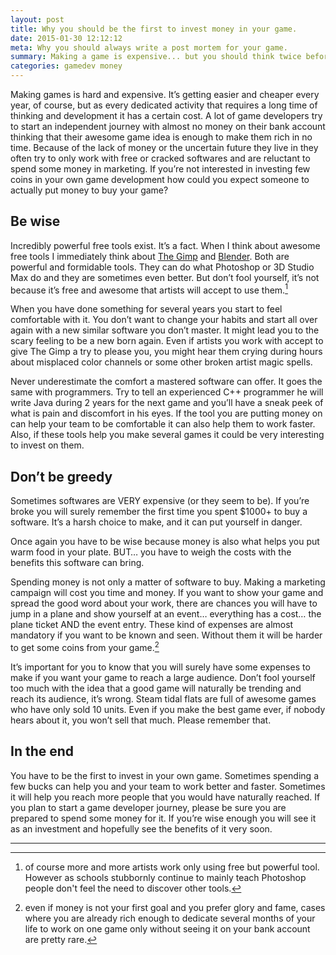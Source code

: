 ```yaml
---
layout: post
title: Why you should be the first to invest money in your game.
date: 2015-01-30 12:12:12
meta: Why you should always write a post mortem for your game.
summary: Making a game is expensive... but you should think twice before not buying a software licence because you can find another one for free.
categories: gamedev money
---
```

Making games is hard and expensive. It’s getting easier and cheaper every year, of course, but as every dedicated activity that requires a long time of thinking and development it has a certain cost. A lot of game developers try to start an independent journey with almost no money on their bank account thinking that their awesome game idea is enough to make them rich in no time. Because of the lack of money or the uncertain future they live in they often try to only work with free or cracked softwares and are reluctant to spend some money in marketing. If you’re not interested in investing few coins in your own game development how could you expect someone to actually put money to buy your game?

## Be wise

Incredibly powerful free tools exist. It’s a fact. When I think about awesome free tools I immediately think about [The Gimp](http://www.gimp.org) and [Blender](http://www.blender.org). Both are powerful and formidable tools. They can do what Photoshop or 3D Studio Max do and they are sometimes even better. But don’t fool yourself, it’s not because it’s free and awesome that artists will accept to use them.[^1] 

When you have done something for several years you start to feel comfortable with it. You don’t want to change your habits and start all over again with a new similar software you don’t master. It might lead you to the scary feeling to be a new born again. Even if artists you work with accept to give The Gimp a try to please you, you might hear them crying during hours about misplaced color channels or some other broken artist magic spells. 

Never underestimate the comfort a mastered software can offer. It goes the same with programmers. Try to tell an experienced C++ programmer he will write Java during 2 years for the next game and you’ll have a sneak peek of what is pain and discomfort in his eyes.
If the tool you are putting money on can help your team to be comfortable it can also help them to work faster. Also, if these tools help you make several games it could be very interesting to invest on them. 

## Don’t be greedy

Sometimes softwares are VERY expensive (or they seem to be). If you’re broke you will surely remember the first time you spent $1000+ to buy a software. It’s a harsh choice to make, and it can put yourself in danger.

Once again you have to be wise because money is also what helps you put warm food in your plate. BUT… you have to weigh the costs with the benefits this software can bring.

Spending money is not only a matter of software to buy. Making a marketing campaign will cost you time and money. If you want to show your game and spread the good word about your work, there are chances you will have to jump in a plane and show yourself at an event… everything has a cost… the plane ticket AND the event entry. These kind of expenses are almost mandatory if you want to be known and seen. Without them it will be harder to get some coins from your game.[^2]

It’s important for you to know that you will surely have some expenses to make if you want your game to reach a large audience. Don’t fool yourself too much with the idea that a good game will naturally be trending and reach its audience, it’s wrong. Steam tidal flats are full of awesome games who have only sold 10 units. Even if you make the best game ever, if nobody hears about it, you won’t sell that much. Please remember that.

## In the end

You have to be the first to invest in your own game. Sometimes spending a few bucks can help you and your team to work better and faster. Sometimes it will help you reach more people that you would have naturally reached. If you plan to start a game developer journey, please be sure you are prepared to spend some money for it. If you’re wise enough you will see it as an investment and hopefully see the benefits of it very soon.

---
[^1]: of course more and more artists work only using free but powerful tool. However as schools stubbornly continue to mainly teach Photoshop people don't feel the need to discover other tools.

[^2]: even if money is not your first goal and you prefer glory and fame, cases where you are already rich enough to dedicate several months of your life to work on one game only without seeing it on your bank account are pretty rare.